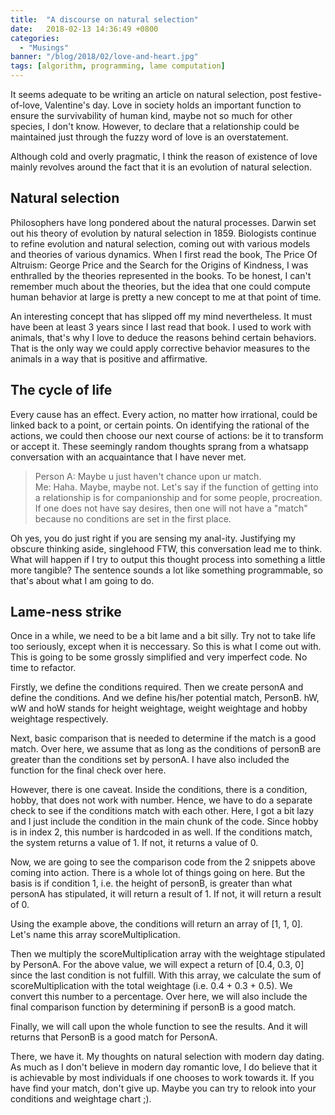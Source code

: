 ```yaml
---
title:  "A discourse on natural selection"
date:   2018-02-13 14:36:49 +0800
categories:
  - "Musings"
banner: "/blog/2018/02/love-and-heart.jpg"
tags: [algorithm, programming, lame computation]
---
```


It seems adequate to be writing an article on natural selection, post festive-of-love, Valentine's day. Love in society holds an important function to ensure the survivability of human kind, maybe not so much for other species, I don't know. However, to declare that a relationship could be maintained just through the fuzzy word of love is an overstatement.

Although cold and overly pragmatic, I think the reason of existence of love mainly revolves around the fact that it is an evolution of natural selection.

## Natural selection
Philosophers have long pondered about the natural processes. Darwin set out his theory of evolution by natural selection in 1859. Biologists continue to refine evolution and natural selection, coming out with various models and theories of various dynamics. When I first read the book, The Price Of Altruism: George Price and the Search for the Origins of Kindness, I was enthralled by the theories represented in the books. To be honest, I can't remember much about the theories, but the idea that one could compute human behavior at large is pretty a new concept to me at that point of time.

An interesting concept that has slipped off my mind nevertheless. It must have been at least 3 years since I last read that book. I used to work with animals, that's why I love to deduce the reasons behind certain behaviors. That is the only way we could apply corrective behavior measures to the animals in a way that is positive and affirmative.

## The cycle of life
Every cause has an effect. Every action, no matter how irrational, could be linked back to a point, or certain points. On identifying the rational of the actions, we could then choose our next course of actions: be it to transform or accept it. These seemingly random thoughts sprang from a whatsapp conversation with an acquaintance that I have never met.

<blockquote>
Person A: Maybe u just haven't chance upon ur match.<br/>
Me: Haha. Maybe, maybe not. Let's say if the function of getting into a relationship is for companionship and for some people, procreation. If one does not have say desires, then one will not have a "match" because no conditions are set in the first place.
</blockquote>

Oh yes, you do just right if you are sensing my anal-ity. Justifying my obscure thinking aside, singlehood FTW, this conversation lead me to think. What will happen if I try to output this thought process into something a little more tangible? The sentence sounds a lot like something programmable, so that's about what I am going to do.

## Lame-ness strike
Once in a while, we need to be a bit lame and a bit silly. Try not to take life too seriously, except when it is neccessary. So this is what I come out with. This is going to be some grossly simplified and very imperfect code. No time to refactor.

Firstly, we define the conditions required. Then we create personA and define the conditions. And we define his/her potential match, PersonB. hW, wW and hoW stands for height weightage, weight weightage and hobby weightage respectively.
<script src="https://gist.github.com/wing-puah/7e70abb1edce6b615827158d0f3fbf94.js?file=define-condition"></script>

Next, basic comparison that is needed to determine if the match is a good match. Over here, we assume that as long as the conditions of personB are greater than the conditions set by personA. I have also included the function for the final check over here.
<script src="https://gist.github.com/wing-puah/7e70abb1edce6b615827158d0f3fbf94.js?file=add-basic-comparison"></script>

However, there is one caveat. Inside the conditions, there is a condition, hobby, that does not work with number. Hence, we have to do a separate check to see if the conditions match with each other. Here, I got a bit lazy and I just include the condition in the main chunk of the code. Since hobby is in index 2, this number is hardcoded in as well. If the conditions match, the system returns a value of 1. If not, it returns a value of 0.
<script src="https://gist.github.com/wing-puah/7e70abb1edce6b615827158d0f3fbf94.js?file=check-hobby-match"></script>

Now, we are going to see the comparison code from the 2 snippets above coming into action. There is a whole lot of things going on here. But the basis is if condition 1, i.e. the height of personB, is greater than what personA has stipulated, it will return a result of 1. If not, it will return a result of 0.

Using the example above, the conditions will return an array of [1, 1, 0]. Let's name this array scoreMultiplication.

Then we multiply the scoreMultiplication array with the weightage stipulated by PersonA. For the above value, we will expect a return of [0.4, 0.3, 0] since the last condition is not fulfill. With this array, we calculate the sum of scoreMultiplication with the total weightage (i.e. 0.4 + 0.3 + 0.5). We convert this number to a percentage. Over here, we will also include the final comparison function by determining if personB is a good match.
<script src="https://gist.github.com/wing-puah/7e70abb1edce6b615827158d0f3fbf94.js?file=calculate-score"></script>

Finally, we will call upon the whole function to see the results. And it will returns that PersonB is a good match for PersonA.
<script src="https://gist.github.com/wing-puah/7e70abb1edce6b615827158d0f3fbf94.js?file=display-results"></script>

There, we have it. My thoughts on natural selection with modern day dating. As much as I don't believe in modern day romantic love, I do believe that it is achievable by most individuals if one chooses to work towards it. If you have find your match, don't give up. Maybe you can try to relook into your conditions and weightage chart ;).
